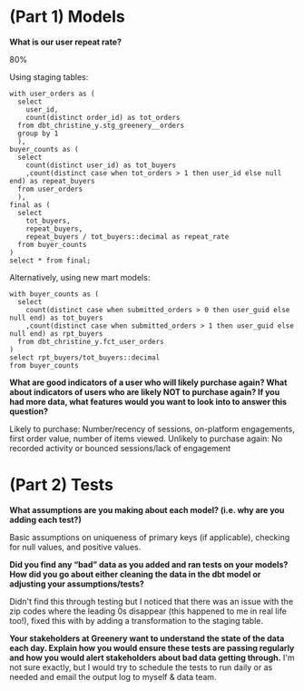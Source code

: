 # (Part 1) Models 

**What is our user repeat rate?**

80%

Using staging tables:

```
with user_orders as (
  select
    user_id,
    count(distinct order_id) as tot_orders
  from dbt_christine_y.stg_greenery__orders
  group by 1
  ),
buyer_counts as (
  select 
    count(distinct user_id) as tot_buyers
    ,count(distinct case when tot_orders > 1 then user_id else null end) as repeat_buyers
  from user_orders
  ),
final as (
  select 
    tot_buyers,
    repeat_buyers,
    repeat_buyers / tot_buyers::decimal as repeat_rate
  from buyer_counts
)
select * from final;
```

Alternatively, using new mart models:
```
with buyer_counts as (
  select 
    count(distinct case when submitted_orders > 0 then user_guid else null end) as tot_buyers
    ,count(distinct case when submitted_orders > 1 then user_guid else null end) as rpt_buyers
  from dbt_christine_y.fct_user_orders
)
select rpt_buyers/tot_buyers::decimal
from buyer_counts
```

**What are good indicators of a user who will likely purchase again? What about indicators of users who are likely NOT to purchase again? If you had more data, what features would you want to look into to answer this question?**

Likely to purchase: Number/recency of sessions, on-platform engagements, first order value, number of items viewed.
Unlikely to purchase again: No recorded activity or bounced sessions/lack of engagement

# (Part 2) Tests 

**What assumptions are you making about each model? (i.e. why are you adding each test?)**

Basic assumptions on uniqueness of primary keys (if applicable), checking for null values, and positive values.

**Did you find any “bad” data as you added and ran tests on your models? How did you go about either cleaning the data in the dbt model or adjusting your assumptions/tests?**

Didn't find this through testing but I noticed that there was an issue with the zip codes where the leading 0s disappear (this happened to me in real life too!), fixed this with by adding a transformation to the staging table.

**Your stakeholders at Greenery want to understand the state of the data each day. Explain how you would ensure these tests are passing regularly and how you would alert stakeholders about bad data getting through.**
I'm not sure exactly, but I would try to schedule the tests to run daily or as needed and email the output log to myself & data team.

